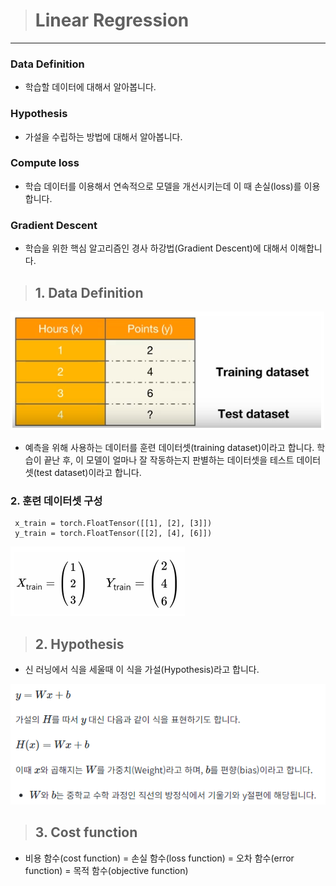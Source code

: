 ># Linear Regression

***
### Data Definition
- 학습할 데이터에 대해서 알아봅니다.

### Hypothesis 
- 가설을 수립하는 방법에 대해서 알아봅니다.

### Compute loss
- 학습 데이터를 이용해서 연속적으로 모델을 개선시키는데 이 때 손실(loss)를 이용합니다.

### Gradient Descent
- 학습을 위한 핵심 알고리즘인 경사 하강법(Gradient Descent)에 대해서 이해합니다.



>## 1. Data Definition


![Alt text](image-36.png)

-  예측을 위해 사용하는 데이터를 훈련 데이터셋(training dataset)이라고 합니다. 학습이 끝난 후, 이 모델이 얼마나 잘 작동하는지 판별하는 데이터셋을 테스트 데이터셋(test dataset)이라고 합니다.


### 2. 훈련 데이터셋 구성

```
 x_train = torch.FloatTensor([[1], [2], [3]])
 y_train = torch.FloatTensor([[2], [4], [6]])
```
![Alt text](image-37.png)

>## 2. Hypothesis

- 신 러닝에서 식을 세울때 이 식을 가설(Hypothesis)라고 합니다.

![Alt text](image-38.png)


>## 3. Cost function

- 비용 함수(cost function) = 손실 함수(loss function) = 오차 함수(error function) = 목적 함수(objective function)